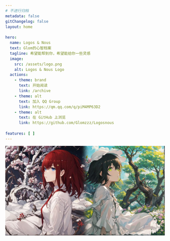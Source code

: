 ```yaml
---
# 不进行归档
metadata: false
gitChangelog: false
layout: home

hero:
  name: Logos & Nous
  text: Glom的心智档案
  tagline: 希望能帮到你，希望能给你一些灵感
  image:
    src: /assets/logo.png
    alt: Logos & Nous Logo
  actions:
    - theme: brand
      text: 开始阅读
      link: /archive
    - theme: alt
      text: 加入 QQ Group
      link: https://qm.qq.com/q/piM4MP63D2
    - theme: alt
      text: 在 GitHub 上浏览
      link: https://github.com/Glomzzz/Logosnous

features: [ ]
---
```


<HomeContent>

<container>
    <img src="/assets/test.jpg">
</container>

</HomeContent>